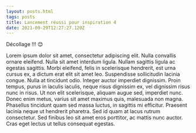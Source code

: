 ```yaml
---
layout: posts.html
tags: posts
title: Lancement réussi pour inspiration 4
date: 2021-09-29T12:27:27.120Z
---
```

Décollage !!! 😊

<!--StartFragment-->

Lorem ipsum dolor sit amet, consectetur adipiscing elit. Nulla convallis ornare eleifend. Nulla sit amet interdum ligula. Nullam sagittis ligula ac egestas sagittis. Morbi eleifend, felis in scelerisque hendrerit, est urna cursus ex, a dictum erat elit sit amet leo. Suspendisse sollicitudin lacinia congue. Nulla at tincidunt odio. Integer auctor imperdiet dignissim. Proin tempus, purus in iaculis iaculis, neque risus dignissim ex, vel dignissim risus nunc in risus. Ut non elit scelerisque, aliquam augue sed, imperdiet nunc. Donec enim metus, varius sit amet maximus quis, malesuada non magna. Phasellus tincidunt quam sed massa luctus, in sagittis mi efficitur. Praesent lacinia neque ut hendrerit pharetra. Sed id quam at lacus rutrum consectetur. Sed finibus leo sit amet eros porttitor, ac mattis nunc auctor. Cras eget lectus ut tellus consequat egestas.

<!--EndFragment-->